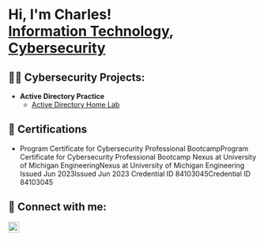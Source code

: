 <h1>Hi, I'm Charles! <br/><a href="https://github.com/CJWasson">Information Technology</a>, <a href="https://www.linkedin.com/in/charles-j-wasson">Cybersecurity</a>

<h2>👨‍💻 Cybersecurity Projects:</h2>

- <b>Active Directory Practice</b>
  - [Active Directory Home Lab](https://github.com/cjwasson/ActiveDirectory-Practice)
  
<h2> 📄 Certifications</h2>

- Program Certificate for Cybersecurity Professional BootcampProgram Certificate for Cybersecurity Professional Bootcamp
Nexus at University of Michigan EngineeringNexus at University of Michigan Engineering
Issued Jun 2023Issued Jun 2023
Credential ID 84103045Credential ID 84103045
<h2> 🤳 Connect with me:</h2>

[<img align="left" alt="charles-j-wasson LinkedIn" width="22px" src="https://cdn.jsdelivr.net/npm/simple-icons@v3/icons/linkedin.svg" />][linkedin]

[linkedin]: https://linkedin.com/in/charles-j-wasson
